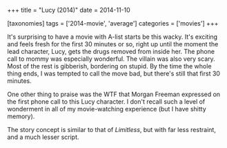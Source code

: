 +++
title = "Lucy (2014)"
date = 2014-11-10

[taxonomies]
tags = ['2014-movie', 'average']
categories = ['movies']
+++

It's surprising to have a movie with A-list starts be this wacky. It's
exciting and feels fresh for the first 30 minutes or so, right up until
the moment the lead character, Lucy, gets the drugs removed from inside
her. The phone call to mommy was especially wonderful. The villain was
also very scary. Most of the rest is gibberish, bordering on stupid. By
the time the whole thing ends, I was tempted to call the move bad, but
there's still that first 30 minutes.

One other thing to praise was the WTF that Morgan Freeman expressed on
the first phone call to this Lucy character. I don't recall such a
level of wonderment in all of my movie-watching experience (but I have
shitty memory).

The story concept is similar to that of *Limitless*, but with far less
restraint, and a much lesser script.
